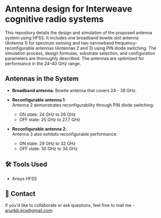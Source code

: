 # Antenna design for Interweave cognitive radio systems

This repository details the design and simulation of the proposed antenna system using HFSS.
It includes one broadband bowtie slot antenna (Antenna 1) for spectrum sensing and two narrowband frequency-reconfigurable antennas (Antennas 2 and 3) using PIN diode switching.
The simulation process, design formulas, substrate selection, and configuration parameters are
thoroughly described. The antennas are optimized for performance in the 24–40 GHz range.
## Antennas in the System
- **Broadband antenna**: Bowtie antenna that covers 24 - 38 GHz.
- **Reconfigurable antenna 1**:<br>
    Antenna 2 demonstrates reconfigurability through PIN diode switching:
    - ON state: 24 GHz to 26 GHz
    - OFF state: 25 GHz to 27.7 GHz
      
- **Reconfigurable antenna 2**:<br>
    Antenna 3 also exhibits reconfigurable performance:
    - ON state: 29 GHz to 32 GHz
    - OFF state: 30 GHz to 34 GHz
      
## 🛠 Tools Used
- Ansys HFSS



## 📧 Contact
If you'd like to collaborate or ask questions, feel free to mail me - [arunkb.ece@gmail.com](mailto:arunkb.ece@gmail.com).
